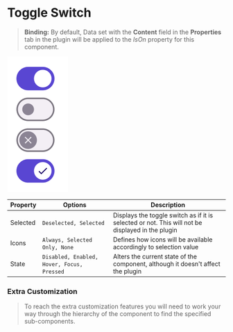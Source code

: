 # Toggle Switch

> **Binding:** By default, Data set with the **Content** field in the **Properties** tab in the plugin will be applied to the *IsOn* property for this component.

![toggleswitch](./images/toggleswitch.png)

| Property | Options                                    | Description                                                  |
| -------- | ------------------------------------------ | ------------------------------------------------------------ |
| Selected | `Deselected, Selected`                     | Displays the toggle switch as if it is selected or not. This will not be displayed in the plugin |
| Icons    | `Always, Selected Only, None`              | Defines how icons will be available accordingly to selection value |
| State    | `Disabled, Enabled, Hover, Focus, Pressed` | Alters the current state of the component, although it doesn't affect the plugin |

### Extra Customization

> To reach the extra customization features you will need to work your way through the hierarchy of the component to find the specified sub-components.  